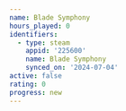 ```yaml
---
name: Blade Symphony
hours_played: 0
identifiers:
  - type: steam
    appid: '225600'
    name: Blade Symphony
    synced_on: '2024-07-04'
active: false
rating: 0
progress: new
---
```



